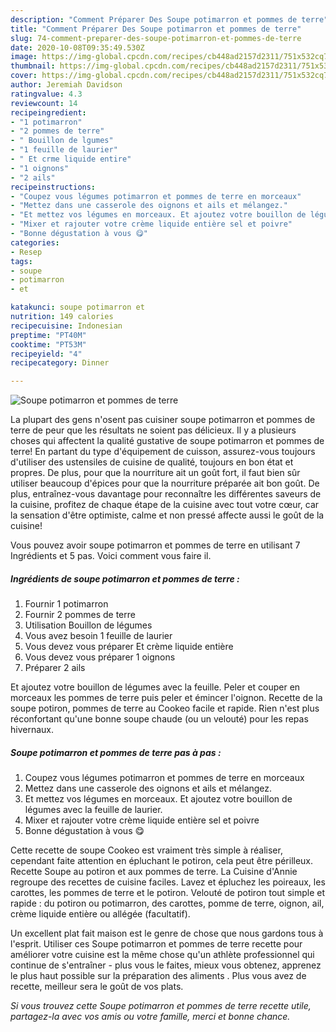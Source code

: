 ```yaml
---
description: "Comment Préparer Des Soupe potimarron et pommes de terre"
title: "Comment Préparer Des Soupe potimarron et pommes de terre"
slug: 74-comment-preparer-des-soupe-potimarron-et-pommes-de-terre
date: 2020-10-08T09:35:49.530Z
image: https://img-global.cpcdn.com/recipes/cb448ad2157d2311/751x532cq70/soupe-potimarron-et-pommes-de-terre-photo-principale-de-la-recette.jpg
thumbnail: https://img-global.cpcdn.com/recipes/cb448ad2157d2311/751x532cq70/soupe-potimarron-et-pommes-de-terre-photo-principale-de-la-recette.jpg
cover: https://img-global.cpcdn.com/recipes/cb448ad2157d2311/751x532cq70/soupe-potimarron-et-pommes-de-terre-photo-principale-de-la-recette.jpg
author: Jeremiah Davidson
ratingvalue: 4.3
reviewcount: 14
recipeingredient:
- "1 potimarron"
- "2 pommes de terre"
- " Bouillon de lgumes"
- "1 feuille de laurier"
- " Et crme liquide entire"
- "1 oignons"
- "2 ails"
recipeinstructions:
- "Coupez vous légumes potimarron et pommes de terre en morceaux"
- "Mettez dans une casserole des oignons et ails et mélangez."
- "Et mettez vos légumes en morceaux. Et ajoutez votre bouillon de légumes avec la feuille de laurier."
- "Mixer et rajouter votre crème liquide entière sel et poivre"
- "Bonne dégustation à vous 😋"
categories:
- Resep
tags:
- soupe
- potimarron
- et

katakunci: soupe potimarron et 
nutrition: 149 calories
recipecuisine: Indonesian
preptime: "PT40M"
cooktime: "PT53M"
recipeyield: "4"
recipecategory: Dinner

---
```



![Soupe potimarron et pommes de terre](https://img-global.cpcdn.com/recipes/cb448ad2157d2311/751x532cq70/soupe-potimarron-et-pommes-de-terre-photo-principale-de-la-recette.jpg)

La plupart des gens n'osent pas cuisiner soupe potimarron et pommes de terre de peur que les résultats ne soient pas délicieux. Il y a plusieurs choses qui affectent la qualité gustative de soupe potimarron et pommes de terre! En partant du type d'équipement de cuisson, assurez-vous toujours d'utiliser des ustensiles de cuisine de qualité, toujours en bon état et propres. De plus, pour que la nourriture ait un goût fort, il faut bien sûr utiliser beaucoup d'épices pour que la nourriture préparée ait bon goût. De plus, entraînez-vous davantage pour reconnaître les différentes saveurs de la cuisine, profitez de chaque étape de la cuisine avec tout votre cœur, car la sensation d'être optimiste, calme et non pressé affecte aussi le goût de la cuisine!

<!--inarticleads1-->

Vous pouvez avoir soupe potimarron et pommes de terre en utilisant 7 Ingrédients et 5 pas. Voici comment vous faire il.

##### Ingrédients de soupe potimarron et pommes de terre :

1. Fournir 1 potimarron
1. Fournir 2 pommes de terre
1. Utilisation  Bouillon de légumes
1. Vous avez besoin 1 feuille de laurier
1. Vous devez vous préparer  Et crème liquide entière
1. Vous devez vous préparer 1 oignons
1. Préparer 2 ails


Et ajoutez votre bouillon de légumes avec la feuille. Peler et couper en morceaux les pommes de terre puis peler et émincer l&#39;oignon. Recette de la soupe potiron, pommes de terre au Cookeo facile et rapide. Rien n&#39;est plus réconfortant qu&#39;une bonne soupe chaude (ou un velouté) pour les repas hivernaux. 

<!--inarticleads2-->

##### Soupe potimarron et pommes de terre pas à pas :

1. Coupez vous légumes potimarron et pommes de terre en morceaux
1. Mettez dans une casserole des oignons et ails et mélangez.
1. Et mettez vos légumes en morceaux. Et ajoutez votre bouillon de légumes avec la feuille de laurier.
1. Mixer et rajouter votre crème liquide entière sel et poivre
1. Bonne dégustation à vous 😋


Cette recette de soupe Cookeo est vraiment très simple à réaliser, cependant faite attention en épluchant le potiron, cela peut être périlleux. Recette Soupe au potiron et aux pommes de terre. La Cuisine d&#39;Annie regroupe des recettes de cuisine faciles. Lavez et épluchez les poireaux, les carottes, les pommes de terre et le potiron. Velouté de potiron tout simple et rapide : du potiron ou potimarron, des carottes, pomme de terre, oignon, ail, crème liquide entière ou allégée (facultatif). 

<!--inarticleads1-->

<p>
Un excellent plat fait maison est le genre de chose que nous gardons tous à l'esprit. Utiliser ces Soupe potimarron et pommes de terre recette pour améliorer votre cuisine est la même chose qu'un athlète professionnel qui continue de s'entraîner - plus vous le faites, mieux vous obtenez, apprenez le plus haut possible sur la préparation des aliments . Plus vous avez de recette, meilleur sera le goût de vos plats.
</p>

<p>
<i>Si vous trouvez cette Soupe potimarron et pommes de terre recette utile, partagez-la avec vos amis ou votre famille, merci et bonne chance.</i>
</p>
